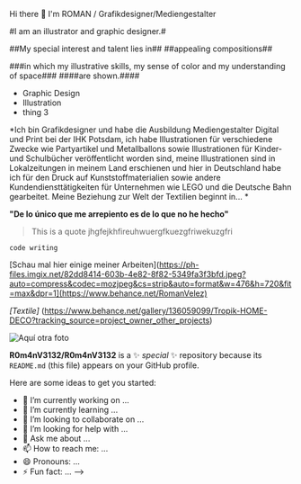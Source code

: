 Hi there 👋 I'm ROMAN / Grafikdesigner/Mediengestalter

#I am an illustrator and graphic designer.# 

##My special interest and talent lies in##
##appealing compositions##

###in which my illustrative skills,
my sense of color and my understanding of space###
####are shown.####

- Graphic Design
- Illustration
- thing 3

*Ich bin Grafikdesigner und habe die Ausbildung Mediengestalter
Digital und Print bei der IHK Potsdam, ich habe Illustrationen für
verschiedene Zwecke wie Partyartikel und Metallballons sowie
Illustrationen für Kinder- und Schulbücher veröffentlicht worden
sind, meine Illustrationen sind in Lokalzeitungen in meinem Land
erschienen und hier in Deutschland habe ich für den Druck auf
Kunststoffmaterialien sowie andere Kundendiensttätigkeiten für
Unternehmen wie LEGO und die Deutsche Bahn gearbeitet.
Meine Beziehung zur Welt der Textilien beginnt in... *

**"De lo único que me arrepiento es de lo que no he hecho"**

> This is a quote
>jhgfejkhfireuhwuergfkuezgfriwekuzgfri


```code writing```



[Schau mal hier einige meiner Arbeiten](https://ph-files.imgix.net/82dd8414-603b-4e82-8f82-5349fa3f3bfd.jpeg?auto=compress&codec=mozjpeg&cs=strip&auto=format&w=476&h=720&fit=max&dpr=1](https://www.behance.net/RomanVelez)

*[Textile]* (https://www.behance.net/gallery/136059099/Tropik-HOME-DECO?tracking_source=project_owner_other_projects)

![Aquí otra foto](https://mir-s3-cdn-cf.behance.net/project_modules/max_3840/26b92c53772125.5940991414446.png)


**R0m4nV3132/R0m4nV3132** is a ✨ _special_ ✨ repository because its `README.md` (this file) appears on your GitHub profile.

Here are some ideas to get you started:

- 🔭 I’m currently working on ...
- 🌱 I’m currently learning ...
- 👯 I’m looking to collaborate on ...
- 🤔 I’m looking for help with ...
- 💬 Ask me about ...
- 📫 How to reach me: ...
- 😄 Pronouns: ...
- ⚡ Fun fact: ...
-->
